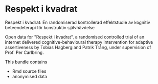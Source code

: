 # Respekt i kvadrat

Respekt i kvadrat: En randomiserad kontrollerad effektstudie av kognitiv beteendeterapi för konstruktiv självhävdelse

Open data for "Respekt i kvadrat", a randomised controlled trial of an internet delivered cognitive-behavioural therapy intervention for adaptive assertiveness by Tobias Hagberg and Patrik Trång, under supervision of Prof. Per Carlbring.

This bundle contains
- Rmd source files
- anonymised data
